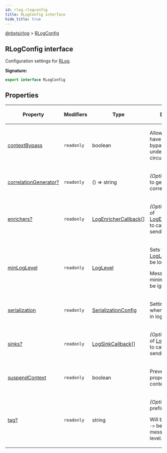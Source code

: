 ```yaml
---
id: rlog.rlogconfig
title: RLogConfig interface
hide_title: true
---
```


[@rbxts/rlog](./rlog.md) &gt; [RLogConfig](./rlog.rlogconfig.md)

## RLogConfig interface

Configuration settings for [RLog](./rlog.rlog.md)<!-- -->.

**Signature:**

```typescript
export interface RLogConfig 
```

## Properties

<table><thead><tr><th>

Property


</th><th>

Modifiers


</th><th>

Type


</th><th>

Description


</th></tr></thead>
<tbody><tr><td>

[contextBypass](./rlog.rlogconfig.contextbypass.md)


</td><td>

`readonly`


</td><td>

boolean


</td><td>

Allows logs that have context to bypass [minLogLevel](./rlog.rlogconfig.minloglevel.md) under certain circumstances.


</td></tr>
<tr><td>

[correlationGenerator?](./rlog.rlogconfig.correlationgenerator.md)


</td><td>

`readonly`


</td><td>

() =&gt; string


</td><td>

_(Optional)_ Function to generate correlation IDs.


</td></tr>
<tr><td>

[enrichers?](./rlog.rlogconfig.enrichers.md)


</td><td>

`readonly`


</td><td>

[LogEnricherCallback](./rlog.logenrichercallback.md)<!-- -->\[\]


</td><td>

_(Optional)_ An array of [LogEnricherCallback](./rlog.logenrichercallback.md) to call whenever sending a message.


</td></tr>
<tr><td>

[minLogLevel](./rlog.rlogconfig.minloglevel.md)


</td><td>

`readonly`


</td><td>

[LogLevel](./rlog.loglevel.md)


</td><td>

Sets the minimum [LogLevel](./rlog.loglevel.md) for data to be logged.

Messages below the minimum level will be ignored.


</td></tr>
<tr><td>

[serialization](./rlog.rlogconfig.serialization.md)


</td><td>

`readonly`


</td><td>

[SerializationConfig](./rlog.serializationconfig.md)


</td><td>

Settings to use when encoding [data](./rlog.logentry.data.md) in logs.


</td></tr>
<tr><td>

[sinks?](./rlog.rlogconfig.sinks.md)


</td><td>

`readonly`


</td><td>

[LogSinkCallback](./rlog.logsinkcallback.md)<!-- -->\[\]


</td><td>

_(Optional)_ An array of [LogSinkCallback](./rlog.logsinkcallback.md) to call whenever sending a message.


</td></tr>
<tr><td>

[suspendContext](./rlog.rlogconfig.suspendcontext.md)


</td><td>

`readonly`


</td><td>

boolean


</td><td>

Prevents logs from propogating until the context is killed.


</td></tr>
<tr><td>

[tag?](./rlog.rlogconfig.tag.md)


</td><td>

`readonly`


</td><td>

string


</td><td>

_(Optional)_ String to prefix to all logs.

Will be followed by a `->` between the log message and the log level.


</td></tr>
</tbody></table>